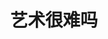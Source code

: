 ---
description: 艺术界的 TED 。
layout: post
results:
- primaryGenreName: Entertainment
  version: '1.0.0'
  formattedPrice: 免费
  genreIds:
  - '6016'
  artworkUrl60: http://is2.mzstatic.com/image/thumb/Purple20/v4/d4/51/25/d451257c-3840-ad91-f74d-f31890a12b8e/source/60x60bb.jpg
  minimumOsVersion: '8.0'
  appletvScreenshotUrls: &a []
  sellerName: Linzhong Dong
  supportedDevices:
  - iPad2Wifi
  - iPad23G
  - iPhone4S
  - iPadThirdGen
  - iPadThirdGen4G
  - iPhone5
  - iPodTouchFifthGen
  - iPadFourthGen
  - iPadFourthGen4G
  - iPadMini
  - iPadMini4G
  - iPhone5c
  - iPhone5s
  - iPhone6
  - iPhone6Plus
  - iPodTouchSixthGen
  genres:
  - 娱乐
  currentVersionReleaseDate: '2016-07-17T00:47:35Z'
  trackName: 艺术很难吗
  isVppDeviceBasedLicensingEnabled: true
  description: 《艺术很难吗》是国内第一档艺术类脱口秀，由“意外艺术”良心出品，主讲人意公子用轻松娱乐的方式将晦涩难懂的艺术表达出来，让你在不超过十分钟的节目里，轻轻松松了解艺术。
  price: 0
  trackId: 1133465244
  releaseDate: '2016-07-17T00:47:35Z'
  advisories:
  - 偶尔/轻微的卡通或幻想暴力
  - 偶尔/轻微的亵渎或低俗幽默
  - 偶尔/轻微的现实暴力
  screenshotUrls:
  - http://a4.mzstatic.com/us/r30/Purple18/v4/8c/f0/92/8cf092d6-8a8b-09a6-8d11-4cdac79504ff/screen696x696.jpeg
  - http://a2.mzstatic.com/us/r30/Purple30/v4/56/1b/e9/561be904-d7fc-5566-5d1f-cac29eb078e5/screen696x696.jpeg
  artistViewUrl: https://itunes.apple.com/cn/developer/linzhong-dong/id878108740?uo=4
  primaryGenreId: 6016
  kind: software
  fileSizeBytes: '47339145'
  bundleId: com.ishehui.x1044
  trackContentRating: 12+
  trackCensoredName: 艺术很难吗
  contentAdvisoryRating: 12+
  isGameCenterEnabled: false
  artistName: Linzhong Dong
  languageCodesISO2A:
  - ZH
  features: *a
  wrapperType: software
  artworkUrl512: http://is2.mzstatic.com/image/thumb/Purple20/v4/d4/51/25/d451257c-3840-ad91-f74d-f31890a12b8e/source/512x512bb.jpg
  artworkUrl100: http://is2.mzstatic.com/image/thumb/Purple20/v4/d4/51/25/d451257c-3840-ad91-f74d-f31890a12b8e/source/100x100bb.jpg
  trackViewUrl: https://geo.itunes.apple.com/cn/app/yi-shu-hen-nan-ma/id1133465244?mt=8&uo=4
  artistId: 878108740
  currency: CNY
  ipadScreenshotUrls: *a
category: 娱乐
tags: tag1
resultCount: 1
title: 艺术很难吗

---